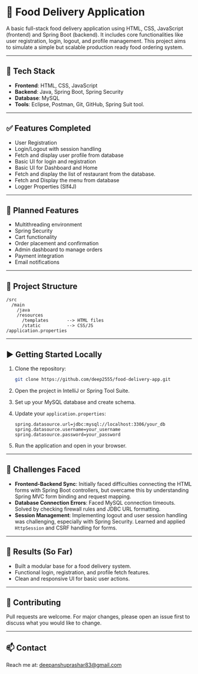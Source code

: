 
# 🍕 Food Delivery Application

A basic full-stack food delivery application using HTML, CSS, JavaScript (frontend) and Spring Boot (backend). It includes core functionalities like user registration, login, logout, and profile management. This project aims to simulate a simple but scalable production ready food ordering system.

---

## 🔧 Tech Stack


- **Frontend**: HTML, CSS, JavaScript
- **Backend**: Java, Spring Boot, Spring Security
- **Database**: MySQL
- **Tools**: Eclipse, Postman, Git, GitHub, Spring Suit tool.

---

## ✅ Features Completed

- User Registration
- Login/Logout with session handling
- Fetch and display user profile from database
- Basic UI for login and registration
- Basic UI for Dashboard and Home
- Fetch and display the list of restaurant from the database.
- Fetch and Display the menu from database
-  Logger Properties (Slf4J)

---

## 🚧 Planned Features
- Multithreading environment
- Spring Security
- Cart functionality
- Order placement and confirmation
- Admin dashboard to manage orders
- Payment integration
- Email notifications

---

## 📁 Project Structure

```
/src
  /main
    /java
    /resources
      /templates       --> HTML files
      /static          --> CSS/JS
/application.properties
```

---

## ▶️ Getting Started Locally

1. Clone the repository:
   ```bash
   git clone https://github.com/deep2555/food-delivery-app.git
   ```

2. Open the project in IntelliJ or Spring Tool Suite.

3. Set up your MySQL database and create schema.

4. Update your `application.properties`:
   ```
   spring.datasource.url=jdbc:mysql://localhost:3306/your_db
   spring.datasource.username=your_username
   spring.datasource.password=your_password
   ```

5. Run the application and open in your browser.

---

## 🧠 Challenges Faced

- **Frontend-Backend Sync**: Initially faced difficulties connecting the HTML forms with Spring Boot controllers, but overcame this by understanding Spring MVC form binding and request mapping.
- **Database Connection Errors**: Faced MySQL connection timeouts. Solved by checking firewall rules and JDBC URL formatting.
- **Session Management**: Implementing logout and user session handling was challenging, especially with Spring Security. Learned and applied `HttpSession` and CSRF handling for forms.

---

## 🏁 Results (So Far)

- Built a modular base for a food delivery system.
- Functional login, registration, and profile fetch features.
- Clean and responsive UI for basic user actions.

---



## 🤝 Contributing

Pull requests are welcome. For major changes, please open an issue first to discuss what you would like to change.

---

## 📫 Contact

Reach me at: [deepanshuprashar83@gmail.com](mailto:deepanshuprashar83@gmail.com)


